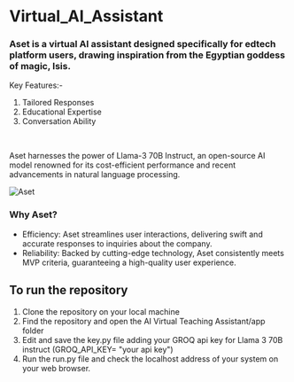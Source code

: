 # Virtual_AI_Assistant
### Aset is a virtual AI assistant designed specifically for edtech platform users, drawing inspiration from the Egyptian goddess of magic, Isis.​

Key Features:-​

1. Tailored Responses​
2. Educational Expertise​
3. Conversation Ability​

​<p>Aset harnesses the power of Llama-3 70B Instruct, an open-source AI model renowned for its cost-efficient performance and recent advancements in natural language processing.​</p>

![Aset](https://github.com/Srijan0519/Virtual_AI_Assistant/assets/69349663/01650b70-93e4-4724-8d93-0ad872993e65)

### Why Aset?​

- Efficiency: Aset streamlines user interactions, delivering swift and accurate responses to inquiries about the company.​
- Reliability: Backed by cutting-edge technology, Aset consistently meets MVP criteria, guaranteeing a high-quality user experience.

## To run the repository
1. Clone the repository on your local machine
2. Find the repository and open the AI Virtual Teaching Assistant/app folder
3. Edit and save the key.py file adding your GROQ api key for Llama 3 70B instruct (GROQ_API_KEY= "your api key")
4. Run the run.py file and check the localhost address of your system on your web browser.


